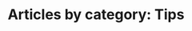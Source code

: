 ---
layout: blog_by_category
title: 'Articles by category: Tips'
category: tips
permalink: "/blog/category/tips/"
image: /assets/images/photos/photo-10.jpg
tagline: "<br>Our Blog"
---